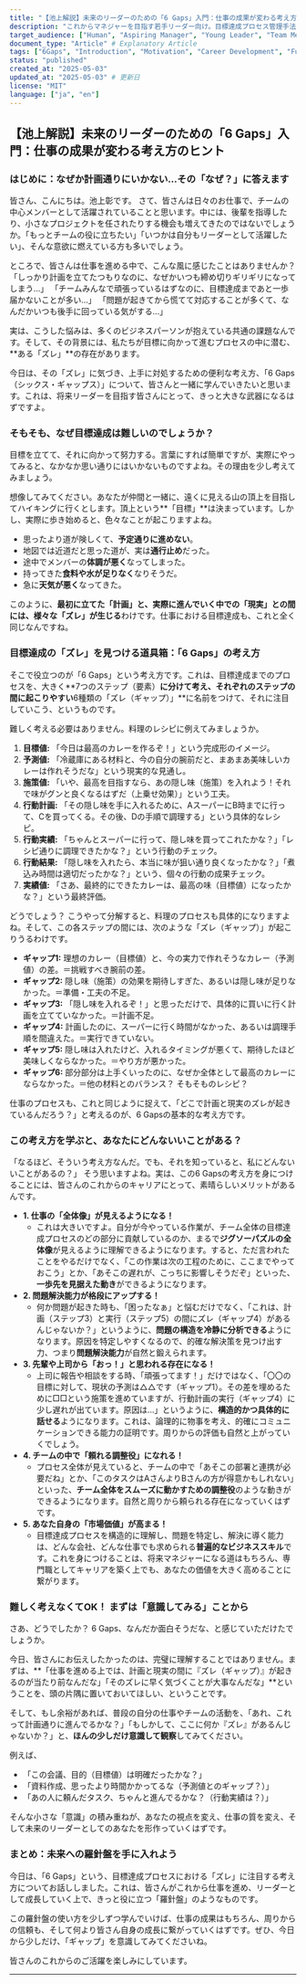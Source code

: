 ```yaml
---
title: "【池上解説】未来のリーダーのための「6 Gaps」入門：仕事の成果が変わる考え方のヒント / [Ikegami Explains] Introduction to '6 Gaps' for Future Leaders: Tips for Changing Your Work Outcomes"
description: "これからマネジャーを目指す若手リーダー向け。目標達成プロセス管理手法「6 Gaps」の基本と、それを学ぶことの価値（自己成長、チーム貢献）を、池上彰先生のように身近なたとえや背景を交えて分かりやすく解説します。/ For aspiring managers and young leaders. Explains the basics of the '6 Gaps' goal achievement process management method and the value of learning it (personal growth, team contribution) in an easy-to-understand manner with familiar analogies and background, in the style of Akira Ikegami."
target_audience: ["Human", "Aspiring Manager", "Young Leader", "Team Member"]
document_type: "Article" # Explanatory Article
tags: ["6Gaps", "Introduction", "Motivation", "Career Development", "Future Manager", "Leadership Potential", "Self Improvement", "Analogy", "Beginner Friendly", "Work Efficiency"] # タグ追加
status: "published"
created_at: "2025-05-03"
updated_at: "2025-05-03" # 更新日
license: "MIT"
language: ["ja", "en"]
---
```


## 【池上解説】未来のリーダーのための「6 Gaps」入門：仕事の成果が変わる考え方のヒント

### はじめに：なぜか計画通りにいかない…その「なぜ？」に答えます

皆さん、こんにちは。池上彰です。
さて、皆さんは日々のお仕事で、チームの中心メンバーとして活躍されていることと思います。中には、後輩を指導したり、小さなプロジェクトを任されたりする機会も増えてきたのではないでしょうか。「もっとチームの役に立ちたい」「いつかは自分もリーダーとして活躍したい」、そんな意欲に燃えている方も多いでしょう。

ところで、皆さんは仕事を進める中で、こんな風に感じたことはありませんか？
「しっかり計画を立てたつもりなのに、なぜかいつも締め切りギリギリになってしまう…」
「チームみんなで頑張っているはずなのに、目標達成まであと一歩届かないことが多い…」
「問題が起きてから慌てて対応することが多くて、なんだかいつも後手に回っている気がする…」

実は、こうした悩みは、多くのビジネスパーソンが抱えている共通の課題なんです。そして、その背景には、私たちが目標に向かって進むプロセスの中に潜む、**ある「ズレ」**の存在があります。

今日は、その「ズレ」に気づき、上手に対処するための便利な考え方、「6 Gaps（シックス・ギャップス）」について、皆さんと一緒に学んでいきたいと思います。これは、将来リーダーを目指す皆さんにとって、きっと大きな武器になるはずですよ。

### そもそも、なぜ目標達成は難しいのでしょうか？

目標を立てて、それに向かって努力する。言葉にすれば簡単ですが、実際にやってみると、なかなか思い通りにはいかないものですよね。その理由を少し考えてみましょう。

想像してみてください。あなたが仲間と一緒に、遠くに見える山の頂上を目指してハイキングに行くとします。頂上という**「目標」**は決まっています。しかし、実際に歩き始めると、色々なことが起こりますよね。

-   思ったより道が険しくて、**予定通りに進めない**。
-   地図では近道だと思った道が、実は**通行止め**だった。
-   途中でメンバーの**体調が悪く**なってしまった。
-   持ってきた**食料や水が足りなく**なりそうだ。
-   急に**天気が悪く**なってきた。

このように、**最初に立てた「計画」と、実際に進んでいく中での「現実」との間には、様々な「ズレ」が生じる**わけです。仕事における目標達成も、これと全く同じなんですね。

### 目標達成の「ズレ」を見つける道具箱：「6 Gaps」の考え方

そこで役立つのが「6 Gaps」という考え方です。これは、目標達成までのプロセスを、大きく**7つのステップ（要素）**に分けて考え、それぞれのステップの間に起こりやすい**6種類の「ズレ（ギャップ）」**に名前をつけて、それに注目していこう、というものです。

難しく考える必要はありません。料理のレシピに例えてみましょうか。

1.  **目標値:** 「今日は最高のカレーを作るぞ！」という完成形のイメージ。
2.  **予測値:** 「冷蔵庫にある材料と、今の自分の腕前だと、まあまあ美味しいカレーは作れそうだな」という現実的な見通し。
3.  **施策値:** 「いや、最高を目指すなら、あの隠し味（施策）を入れよう！それで味がグンと良くなるはずだ（上乗せ効果）」という工夫。
4.  **行動計画:** 「その隠し味を手に入れるために、AスーパーにB時までに行って、Cを買ってくる。その後、Dの手順で調理する」という具体的なレシピ。
5.  **行動実績:** 「ちゃんとスーパーに行って、隠し味を買ってこれたかな？」「レシピ通りに調理できたかな？」という行動のチェック。
6.  **行動結果:** 「隠し味を入れたら、本当に味が狙い通り良くなったかな？」「煮込み時間は適切だったかな？」という、個々の行動の成果チェック。
7.  **実績値:** 「さあ、最終的にできたカレーは、最高の味（目標値）になったかな？」という最終評価。

どうでしょう？ こうやって分解すると、料理のプロセスも具体的になりますよね。そして、この各ステップの間には、次のような「ズレ（ギャップ）」が起こりうるわけです。

- **ギャップ1:** 理想のカレー（目標値）と、今の実力で作れそうなカレー（予測値）の差。＝挑戦すべき腕前の差。
- **ギャップ2:** 隠し味（施策）の効果を期待しすぎた、あるいは隠し味が足りなかった。＝準備・工夫の不足。
- **ギャップ3:** 「隠し味を入れるぞ！」と思っただけで、具体的に買いに行く計画を立てていなかった。＝計画不足。
- **ギャップ4:** 計画したのに、スーパーに行く時間がなかった、あるいは調理手順を間違えた。＝実行できていない。
- **ギャップ5:** 隠し味は入れたけど、入れるタイミングが悪くて、期待したほど美味しくならなかった。＝やり方が悪かった。
- **ギャップ6:** 部分部分は上手くいったのに、なぜか全体として最高のカレーにならなかった。＝他の材料とのバランス？ そもそものレシピ？

仕事のプロセスも、これと同じように捉えて、「どこで計画と現実のズレが起きているんだろう？」と考えるのが、6 Gapsの基本的な考え方です。

### この考え方を学ぶと、あなたにどんないいことがある？

「なるほど、そういう考え方なんだ。でも、それを知っていると、私にどんないいことがあるの？」 そう思いますよね。実は、この6 Gapsの考え方を身につけることには、皆さんのこれからのキャリアにとって、素晴らしいメリットがあるんです。

- **1. 仕事の「全体像」が見えるようになる！**
  - これは大きいですよ。自分が今やっている作業が、チーム全体の目標達成プロセスのどの部分に貢献しているのか、まるで**ジグソーパズルの全体像**が見えるように理解できるようになります。すると、ただ言われたことをやるだけでなく、「この作業は次の工程のために、ここまでやっておこう」とか、「あそこの遅れが、こっちに影響しそうだぞ」といった、**一歩先を見据えた動き**ができるようになります。
- **2. 問題解決能力が格段にアップする！**
  - 何か問題が起きた時も、「困ったなぁ」と悩むだけでなく、「これは、計画（ステップ3）と実行（ステップ5）の間にズレ（ギャップ4）があるんじゃないか？」というように、**問題の構造を冷静に分析できる**ようになります。原因を特定しやすくなるので、的確な解決策を見つけ出す力、つまり**問題解決能力**が自然と鍛えられます。
- **3. 先輩や上司から「おっ！」と思われる存在になる！**
  - 上司に報告や相談をする時、「頑張ってます！」だけではなく、「〇〇の目標に対して、現状の予測は△△です（ギャップ1）。その差を埋めるために□□という施策を進めていますが、行動計画の実行（ギャップ4）に少し遅れが出ています。原因は…」というように、**構造的かつ具体的に話せる**ようになります。これは、論理的に物事を考え、的確にコミュニケーションできる能力の証明です。周りからの評価も自然と上がっていくでしょう。
- **4. チームの中で「頼れる調整役」になれる！**
  - プロセス全体が見えていると、チームの中で「あそこの部署と連携が必要だね」とか、「このタスクはAさんよりBさんの方が得意かもしれない」といった、**チーム全体をスムーズに動かすための調整役**のような動きができるようになります。自然と周りから頼られる存在になっていくはずです。
- **5. あなた自身の「市場価値」が高まる！**
  - 目標達成プロセスを構造的に理解し、問題を特定し、解決に導く能力は、どんな会社、どんな仕事でも求められる**普遍的なビジネススキル**です。これを身につけることは、将来マネジャーになる道はもちろん、専門職としてキャリアを築く上でも、あなたの価値を大きく高めることに繋がります。

### 難しく考えなくてOK！ まずは「意識してみる」ことから

さあ、どうでしたか？ 6 Gaps、なんだか面白そうだな、と感じていただけたでしょうか。

今日、皆さんにお伝えしたかったのは、完璧に理解することではありません。まずは、**「仕事を進める上では、計画と現実の間に『ズレ（ギャップ）』が起きるのが当たり前なんだな」「そのズレに早く気づくことが大事なんだな」**ということを、頭の片隅に置いておいてほしい、ということです。

そして、もし余裕があれば、普段の自分の仕事やチームの活動を、「あれ、これって計画通りに進んでるかな？」「もしかして、ここに何か『ズレ』があるんじゃないか？」と、**ほんの少しだけ意識して観察**してみてください。

例えば、
- 「この会議、目的（目標値）は明確だったかな？」
- 「資料作成、思ったより時間かかってるな（予測値とのギャップ？）」
- 「あの人に頼んだタスク、ちゃんと進んでるかな？（行動実績は？）」

そんな小さな「意識」の積み重ねが、あなたの視点を変え、仕事の質を変え、そして未来のリーダーとしてのあなたを形作っていくはずです。

### まとめ：未来への羅針盤を手に入れよう

今日は、「6 Gaps」という、目標達成プロセスにおける「ズレ」に注目する考え方についてお話ししました。これは、皆さんがこれから仕事を進め、リーダーとして成長していく上で、きっと役に立つ「羅針盤」のようなものです。

この羅針盤の使い方を少しずつ学んでいけば、仕事の成果はもちろん、周りからの信頼も、そして何より皆さん自身の成長に繋がっていくはずです。ぜひ、今日から少しだけ、「ギャップ」を意識してみてくださいね。

皆さんのこれからのご活躍を楽しみにしています。

---
